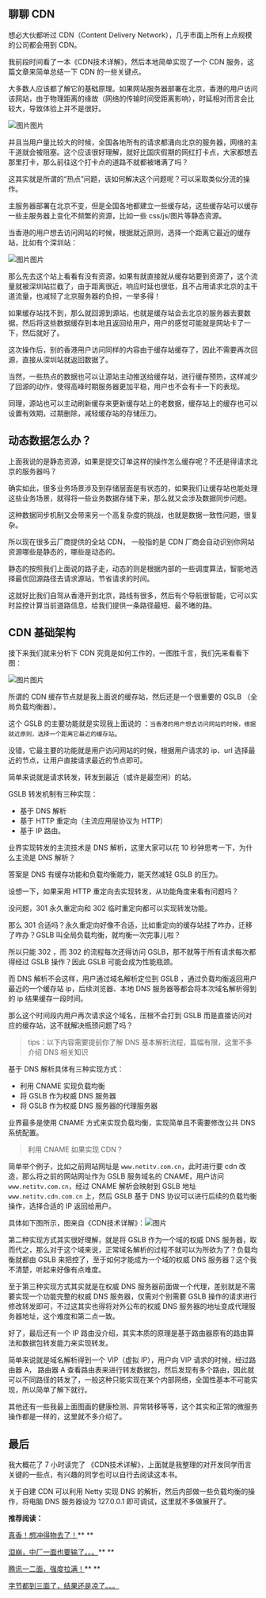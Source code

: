 ## 聊聊 CDN

想必大伙都听过 CDN（Content Delivery Network），几乎市面上所有上点规模的公司都会用到 CDN。

我前段时间看了一本《CDN技术详解》，然后本地简单实现了一个 CDN 服务，这篇文章来简单总结一下 CDN 的一些关键点。

大多数人应该都了解它的基础原理。如果网站服务器部署在北京，香港的用户访问该网站，由于物理距离的缘故（网络的传输时间受距离影响），时延相对而言会比较大，导致体验上并不是很好。

![图片](D:/%E6%96%87%E4%BB%B6/typora%E5%9B%BE%E7%89%87/640.webp)图片

并且当用户量比较大的时候，全国各地所有的请求都涌向北京的服务器，网络的主干道就会被阻塞。这个应该很好理解，就好比国庆假期的网红打卡点，大家都想去那里打卡，那么前往这个打卡点的道路不就都被堵满了吗？

这其实就是所谓的“热点”问题，该如何解决这个问题呢？可以采取类似分流的操作。

主服务器部署在北京不变，但是全国各地都建立一些缓存站，这些缓存站可以缓存一些主服务器上变化不频繁的资源，比如一些 css/js/图片等静态资源。

当香港的用户想去访问网站的时候，根据就近原则，选择一个距离它最近的缓存站，比如有个深圳站：

![图片](D:/%E6%96%87%E4%BB%B6/typora%E5%9B%BE%E7%89%87/640-1715696289689-1.webp)图片

那么先去这个站上看看有没有资源，如果有就直接就从缓存站要到资源了，这个流量就被深圳站拦截了，由于距离很近，响应时延也很低，且不占用请求北京的主干道流量，也减轻了北京服务器的负担，一举多得！

如果缓存站找不到，那么就回源到源站，也就是缓存站会去北京的服务器去要数据，然后将这些数据缓存到本地且返回给用户，用户的感觉可能就是网站卡了一下，然后就好了。

这次操作后，别的香港用户访问同样的内容由于缓存站缓存了，因此不需要再次回源，直接从深圳站就返回数据了。

当然，一些热点的数据也可以让源站主动推送给缓存站，进行缓存预热，这样减少了回源的动作，使得高峰时期服务器更加平稳，用户也不会有卡一下的表现。

同理，源站也可以主动刷新缓存来更新缓存站上的老数据，缓存站上的缓存也可以设置有效期，过期删除，减轻缓存站的存储压力。

## 动态数据怎么办？

上面我说的是静态资源，如果是提交订单这样的操作怎么缓存呢？不还是得请求北京的服务器吗？

确实如此，很多业务场景涉及到存储层面是有状态的，如果我们让缓存站也能处理这些业务场景，就得将一些业务数据存储下来，那么就又会涉及数据同步问题。

这种数据同步机制又会带来另一个高复杂度的挑战，也就是数据一致性问题，很复杂。

所以现在很多云厂商提供的全站 CDN， 一般指的是 CDN 厂商会自动识别你网站资源哪些是静态的，哪些是动态的。

静态的按照我们上面说的路子走，动态的则是根据内部的一些调度算法，智能地选择最优回源路径去请求源站，节省请求的时间。

这就好比我们自驾从香港开到北京，路线有很多，然后有个导航很智能，它可以实时监控计算当前道路信息，给我们提供一条路径最短、最不堵的路。

## CDN 基础架构

接下来我们就来分析下 CDN 究竟是如何工作的，一图胜千言，我们先来看看下图：

![图片](D:/%E6%96%87%E4%BB%B6/typora%E5%9B%BE%E7%89%87/640-1715696289690-2.webp)图片

所谓的 CDN 缓存节点就是我上面说的缓存站，然后还是一个很重要的 GSLB （全局负载均衡器）。

这个 GSLB 的主要功能就是实现我上面说的 ：`当香港的用户想去访问网站的时候，根据就近原则，选择一个距离它最近的缓存站`。

没错，它最主要的功能就是用户访问网站的时候，根据用户请求的 ip、url 选择最近的节点，让用户直接请求最近的节点即可。

简单来说就是请求转发，转发到最近（或许是最空闲）的站。

GSLB 转发机制有三种实现：

- 基于 DNS 解析
- 基于 HTTP 重定向（主流应用层协议为 HTTP）
- 基于 IP 路由。

业界实现转发的主流技术是 DNS 解析，这里大家可以花 10 秒钟思考一下，为什么主流是 DNS 解析？

答案是 DNS 有缓存功能和负载均衡能力，能天然减轻 GSLB 的压力。

设想一下，如果采用 HTTP 重定向去实现转发，从功能角度来看有问题吗？

没问题，301 永久重定向和 302 临时重定向都可以实现转发功能。

那么 301 合适吗？永久重定向好像不合适，比如重定向的缓存站挂了咋办，迁移了咋办？GSLB 叫全局负载均衡，就均衡一次完事儿啦？

所以只能 302 ，而 302 的流程每次还得访问 GSLB，那不就等于所有请求每次都得经过 GSLB 操作？因此 GSLB 可能会成为性能瓶颈。

而 DNS 解析不会这样，用户通过域名解析定位到 GSLB ，通过负载均衡返回用户最近的一个缓存站 ip，后续浏览器、本地 DNS 服务器等都会将本次域名解析得到的 ip 结果缓存一段时间。

那么这个时间段内用户再次请求这个域名，压根不会打到 GSLB 而是直接访问对应的缓存站，这不就解决瓶颈问题了吗？

> tips：以下内容需要提前你了解 DNS 基本解析流程，篇幅有限，这里不多介绍 DNS 相关知识

基于 DNS 解析具体有三种实现方式：

- 利用 CNAME 实现负载均衡
- 将 GSLB 作为权威 DNS 服务器
- 将 GSLB 作为权威 DNS 服务器的代理服务器

业界最多是使用 CNAME 方式来实现负载均衡，实现简单且不需要修改公共 DNS 系统配置。

> 利用 CNAME 如果实现 CDN？

简单举个例子，比如之前网站网址是 `www.netitv.com.cn`，此时进行要 cdn 改造，那么将之前的网站网址作为 GSLB  服务域名的 CNAME，用户访问 `www.netitv.com.cn`，经过 CNAME 解析会映射到 GSLB 地址 `www.netitv.cdn.com.cn` 上，然后 GSLB 基于 DNS 协议可以进行后续的负载均衡操作，选择合适的 IP 返回给用户。

具体如下图所示，图来自《CDN技术详解》：![图片](D:/%E6%96%87%E4%BB%B6/typora%E5%9B%BE%E7%89%87/640-1715696289690-3.webp)

第二种实现方式其实很好理解，就是将 GSLB 作为一个域的权威 DNS 服务器，取而代之，那么对于这个域来说，正常域名解析的过程不就可以为所欲为了？负载均衡就都由 GSLB 来把控了，至于如何才能成为一个域的权威 DNS 服务器？这个我不清楚，听起来好像有点难度。

至于第三种实现方式其实就是在权威 DNS 服务器前面做一个代理，差别就是不需要实现一个功能完整的权威 DNS 服务器，仅需对个别需要 GSLB 操作的请求进行修改转发即可，不过这其实也得将对外公布的权威 DNS 服务器的地址变成代理服务器地址，这个难度和第二点一致。

好了，最后还有一个 IP 路由没介绍，其实本质的原理是基于路由器原有的路由算法和数据包转发能力来实现转发。

简单来说就是域名解析得到一个 VIP（虚拟 IP），用户向 VIP 请求的时候，经过路由器 A， 路由器 A 查看路由表来进行转发数据包，然后发现有多个路由，因此就可以不同路径的转发了，一般这种只能实现在某个内部网络，全国性基本不可能实现，所以简单了解下就行。

其他还有一些我最上面图画的健康检测、异常转移等等，这个其实和正常的微服务操作都是一样的，这里就不多介绍了。

## 最后

我大概花了 7 小时读完了 《CDN技术详解》，上面就是我整理的对开发同学而言关键的一些点，有兴趣的同学也可以自行去阅读这本书。

关于自建 CDN 可以利用 Netty 实现 DNS 的解析，然后内部做一些负载均衡的操作，将电脑 DNS 服务器设为 127.0.0.1 即可调试，这里就不多做展开了。

**推荐阅读：**

[真香！想冲得物去了！](http://mp.weixin.qq.com/s?__biz=MzUxODAzNDg4NQ==&mid=2247534598&idx=1&sn=10509d797fbf49c561d5253a957b090f&chksm=f98d0caccefa85baacc4e9eff7721a7748294249f8faf382961090071b7a526946871bc38572&scene=21#wechat_redirect)**
**

[泪崩，中厂一面也要输了。。。](http://mp.weixin.qq.com/s?__biz=MzUxODAzNDg4NQ==&mid=2247534553&idx=1&sn=1191c9fd4f802f4365df39b4b3d17779&chksm=f98d0373cefa8a65daa7075ce3485c1722bf9e8dbe79d4bb44074f6e263a22632baf9d85bb44&scene=21#wechat_redirect)**
**

[腾讯一二面，强度拉满！](http://mp.weixin.qq.com/s?__biz=MzUxODAzNDg4NQ==&mid=2247534280&idx=1&sn=5010bb309a259ea5013445293daabbe1&chksm=f98d0262cefa8b7425c04d33f0a81cdd927f70d9f5397a5bfae12f06303b46e5af4239fb8300&scene=21#wechat_redirect)**
**

[字节都到三面了，结果还是凉了。。。](http://mp.weixin.qq.com/s?__biz=MzUxODAzNDg4NQ==&mid=2247534099&idx=1&sn=06f222165c250aee1950e1bfaf689763&chksm=f98d02b9cefa8baf1c30bfcd9655d03fe80beebd99e85996915241711ad18aaa6cd2688ec6d7&scene=21#wechat_redirect)